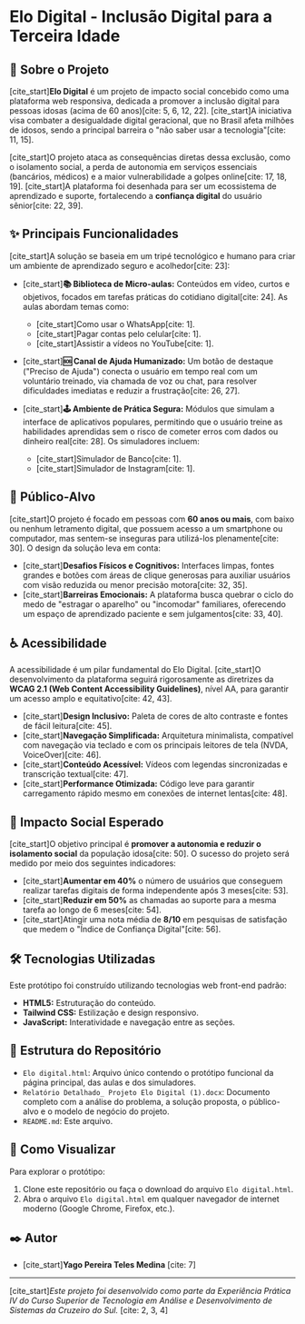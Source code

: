 # Elo Digital - Inclusão Digital para a Terceira Idade

## 📖 Sobre o Projeto

[cite_start]**Elo Digital** é um projeto de impacto social concebido como uma plataforma web responsiva, dedicada a promover a inclusão digital para pessoas idosas (acima de 60 anos)[cite: 5, 6, 12, 22]. [cite_start]A iniciativa visa combater a desigualdade digital geracional, que no Brasil afeta milhões de idosos, sendo a principal barreira o "não saber usar a tecnologia"[cite: 11, 15].

[cite_start]O projeto ataca as consequências diretas dessa exclusão, como o isolamento social, a perda de autonomia em serviços essenciais (bancários, médicos) e a maior vulnerabilidade a golpes online[cite: 17, 18, 19]. [cite_start]A plataforma foi desenhada para ser um ecossistema de aprendizado e suporte, fortalecendo a **confiança digital** do usuário sênior[cite: 22, 39].

## ✨ Principais Funcionalidades

[cite_start]A solução se baseia em um tripé tecnológico e humano para criar um ambiente de aprendizado seguro e acolhedor[cite: 23]:

* [cite_start]**📚 Biblioteca de Micro-aulas:** Conteúdos em vídeo, curtos e objetivos, focados em tarefas práticas do cotidiano digital[cite: 24]. As aulas abordam temas como:
    * [cite_start]Como usar o WhatsApp[cite: 1].
    * [cite_start]Pagar contas pelo celular[cite: 1].
    * [cite_start]Assistir a vídeos no YouTube[cite: 1].

* [cite_start]**🆘 Canal de Ajuda Humanizado:** Um botão de destaque ("Preciso de Ajuda") conecta o usuário em tempo real com um voluntário treinado, via chamada de voz ou chat, para resolver dificuldades imediatas e reduzir a frustração[cite: 26, 27].

* [cite_start]**🕹️ Ambiente de Prática Segura:** Módulos que simulam a interface de aplicativos populares, permitindo que o usuário treine as habilidades aprendidas sem o risco de cometer erros com dados ou dinheiro real[cite: 28]. Os simuladores incluem:
    * [cite_start]Simulador de Banco[cite: 1].
    * [cite_start]Simulador de Instagram[cite: 1].

## 🎯 Público-Alvo

[cite_start]O projeto é focado em pessoas com **60 anos ou mais**, com baixo ou nenhum letramento digital, que possuem acesso a um smartphone ou computador, mas sentem-se inseguras para utilizá-los plenamente[cite: 30]. O design da solução leva em conta:

* [cite_start]**Desafios Físicos e Cognitivos:** Interfaces limpas, fontes grandes e botões com áreas de clique generosas para auxiliar usuários com visão reduzida ou menor precisão motora[cite: 32, 35].
* [cite_start]**Barreiras Emocionais:** A plataforma busca quebrar o ciclo do medo de "estragar o aparelho" ou "incomodar" familiares, oferecendo um espaço de aprendizado paciente e sem julgamentos[cite: 33, 40].

## ♿ Acessibilidade

A acessibilidade é um pilar fundamental do Elo Digital. [cite_start]O desenvolvimento da plataforma seguirá rigorosamente as diretrizes da **WCAG 2.1 (Web Content Accessibility Guidelines)**, nível AA, para garantir um acesso amplo e equitativo[cite: 42, 43].

* [cite_start]**Design Inclusivo:** Paleta de cores de alto contraste e fontes de fácil leitura[cite: 45].
* [cite_start]**Navegação Simplificada:** Arquitetura minimalista, compatível com navegação via teclado e com os principais leitores de tela (NVDA, VoiceOver)[cite: 46].
* [cite_start]**Conteúdo Acessível:** Vídeos com legendas sincronizadas e transcrição textual[cite: 47].
* [cite_start]**Performance Otimizada:** Código leve para garantir carregamento rápido mesmo em conexões de internet lentas[cite: 48].

## 🚀 Impacto Social Esperado

[cite_start]O objetivo principal é **promover a autonomia e reduzir o isolamento social** da população idosa[cite: 50]. O sucesso do projeto será medido por meio dos seguintes indicadores:

* [cite_start]**Aumentar em 40%** o número de usuários que conseguem realizar tarefas digitais de forma independente após 3 meses[cite: 53].
* [cite_start]**Reduzir em 50%** as chamadas ao suporte para a mesma tarefa ao longo de 6 meses[cite: 54].
* [cite_start]Atingir uma nota média de **8/10** em pesquisas de satisfação que medem o "Índice de Confiança Digital"[cite: 56].

## 🛠️ Tecnologias Utilizadas

Este protótipo foi construído utilizando tecnologias web front-end padrão:

* **HTML5:** Estruturação do conteúdo.
* **Tailwind CSS:** Estilização e design responsivo.
* **JavaScript:** Interatividade e navegação entre as seções.

## 📂 Estrutura do Repositório

* `Elo digital.html`: Arquivo único contendo o protótipo funcional da página principal, das aulas e dos simuladores.
* `Relatório Detalhado_ Projeto Elo Digital (1).docx`: Documento completo com a análise do problema, a solução proposta, o público-alvo e o modelo de negócio do projeto.
* `README.md`: Este arquivo.

## 🔧 Como Visualizar

Para explorar o protótipo:

1.  Clone este repositório ou faça o download do arquivo `Elo digital.html`.
2.  Abra o arquivo `Elo digital.html` em qualquer navegador de internet moderno (Google Chrome, Firefox, etc.).

## ✒️ Autor

* [cite_start]**Yago Pereira Teles Medina** [cite: 7]

---

[cite_start]*Este projeto foi desenvolvido como parte da Experiência Prática IV do Curso Superior de Tecnologia em Análise e Desenvolvimento de Sistemas da Cruzeiro do Sul.* [cite: 2, 3, 4]
